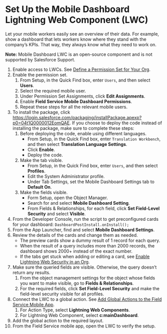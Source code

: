 # Set Up the Mobile Dashboard Lightning Web Component (LWC)
Let your mobile workers easily see an overview of their data. For example, show a dashboard that lets workers know where they stand with the company’s KPIs. That way, they always know what they need to work on.

**Note:** Mobile Dashboard LWC is an open-source component and is not supported by Salesforce Support.

1. Enable access to LWCs. See [Define a Permission Set for Your Org](https://developer.salesforce.com/docs/atlas.en-us.mobile_offline.meta/mobile_offline/quickstart_lwc_action_org_setup.htm#quickstart_lwc_action_org_setup_create_permset).
2. Enable the permission set.
	1. From Setup, in the Quick Find box, enter `Users`, and then select **Users**.
	2. Select the required mobile user.
	3. Under Permission Set Assignments, click **Edit Assignments**.
	4. Enable **Field Service Mobile Dashboard Permissions**.
	5. Repeat these steps for all the relevant mobile users.
3. To install the package, click https://login.salesforce.com/packaging/installPackage.apexp?p0=04t1Q0000012EomQAE. If you choose to deploy the code instead of installing the package, make sure to complete these steps:
	1. Before deploying the code, enable using different languages.
		- From Setup, in the Quick Find box, enter `Translation Workbench`, and then select **Translation Language Settings**.
		- Click **Enable**.
		- Deploy the code.
	2. Make the tab visible.
		- From Setup, in the Quick Find box, enter `Users`, and then select **Profiles**. 
		- Edit the System Administrator profile.
		- Under Tab Settings, set the Mobile Dashboard Settings tab to **Default On**.
	3. Make the fields visible.
		- Form Setup, open the Object Manager.
		- Search for and select **Mobile Dashboard Setting**.
		- From Fields & Relationships, for each field, click **Set Field-Level Security** and select **Visible**.
4. From the Developer Console, run the script to get preconfigured cards for your dashboard: `DashboardPostInstall.onInstall();`
5. From the App Launcher, find and select **Mobile Dashboard Settings**.
6. Review the details of the cards and change them as needed. 
	- The preview cards show a dummy result of 1 record for each query.
	- When the result of a query includes more than 2000 records, the dashboard shows 2000+ instead of the exact number.
 	- If the tabs get stuck when adding or editing a card, see [Enable Lightning Web Security in an Org](https://developer.salesforce.com/docs/component-library/documentation/en/lwc/lwc.security_lwsec_enable).
7. Make sure the queried fields are visible. Otherwise, the query doesn’t return any results.
	1. From the object management settings for the object whose fields you want to make visible, go to **Fields & Relationships**.
	2. For the required fields, click **Set Field-Level Security** and make the field-level security visible for all profiles.
8. Connect the LWC to a global action. See [Add Global Actions to the Field Service Mobile App](https://help.salesforce.com/s/articleView?id=sf.mfs_global_actions.htm&type=5).
	1. For Action Type, select **Lightning Web Components**.
	2. For Lightning Web Component, select **c:mainDashboard**.
9. Add the global action to the required layout.
10. From the Field Service mobile app, open the LWC to verify the setup.
